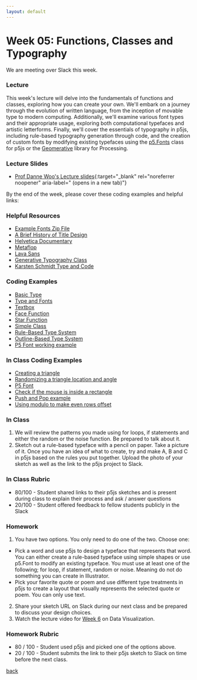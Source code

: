 ```yaml
---
layout: default
---
```


# Week 05: Functions, Classes and Typography

We are meeting over Slack this week.

### Lecture
This week's lecture will delve into the fundamentals of functions and classes, exploring how you can create your own. We'll embark on a journey through the evolution of written language, from the inception of movable type to modern computing. Additionally, we'll examine various font types and their appropriate usage, exploring both computational typefaces and artistic letterforms. Finally, we'll cover the essentials of typography in p5js, including rule-based typography generation through code, and the creation of custom fonts by modifying existing typefaces using the [p5.Fonts](https://p5js.org/reference/#/p5.Font) class for p5js or the [Geomerative](http://www.ricardmarxer.com/geomerative/) library for Processing.

### Lecture Slides
- [Prof Danne Woo's Lecture slides](https://teaching-files.s3.us-east-2.amazonaws.com/creativecoding/lectures/creativecoding_week05.pdf){:target="_blank" rel="noreferrer noopener" aria-label=" (opens in a new tab)"}

By the end of the week, please cover these coding examples and helpful links:

### Helpful Resources
- [Example Fonts Zip File](https://teaching-files.s3.us-east-2.amazonaws.com/creativecoding/lectures/fonts.zip)
- [A Brief History of Title Design](https://www.artofthetitle.com/news/a-brief-history-of-title-design-announced/)
- [Helvetica Documentary](https://vimeo.com/286172171)
- [Metaflop](https://www.metaflop.com/)
- [Lava Sans](https://vimeo.com/23500126)
- [Generative Typography Class](http://generative-typografie.de/)
- [Karsten Schmidt Type and Code](https://vimeo.com/6815792)

### Coding Examples
- [Basic Type](https://editor.p5js.org/dannewoo/sketches/lskC6Pdcr)
- [Type and Fonts](https://editor.p5js.org/dannewoo/sketches/Lx2rdjl3q)
- [Textbox](https://editor.p5js.org/dannewoo/sketches/wdAdG9g63)
- [Face Function](https://editor.p5js.org/dannewoo/sketches/HeQhZp3d2)
- [Star Function](https://editor.p5js.org/dannewoo/sketches/lKdVL4gLo)
- [Simple Class](https://editor.p5js.org/dannewoo/sketches/Zsud13FMv)
- [Rule-Based Type System](https://editor.p5js.org/dannewoo/sketches/nvXM5aRNH)
- [Outline-Based Type System](https://editor.p5js.org/dannewoo/sketches/fKC9KOxnn)
- [P5 Font working example](https://editor.p5js.org/awcuny/sketches/QiRuhAhP6)

### In Class Coding Examples
- [Creating a triangle](https://editor.p5js.org/awcuny/sketches/fU42-KBa6)
- [Randomizing a triangle location and angle](https://editor.p5js.org/awcuny/full/wVizUejvp)
- [P5 Font](https://editor.p5js.org/awcuny/sketches/QiRuhAhP6)
- [Check if the mouse is inside a rectangle](https://editor.p5js.org/awcuny/sketches/aOEoQI1wu)
- [Push and Pop example](https://editor.p5js.org/awcuny/sketches/7_V-BDDQo)
- [Using modulo to make even rows offset](https://editor.p5js.org/awcuny/sketches/N3tlimL9t)

### In Class
1. We will review the patterns you made using for loops, if statements and either the random or the noise function. Be prepared to talk about it.
2. Sketch out a rule-based typeface with a pencil on paper. Take a picture of it. Once you have an idea of what to create, try and make A, B and C in p5js based on the rules you put together. Upload the photo of your sketch as well as the link to the p5js project to Slack.

### In Class Rubric
- 80/100 - Student shared links to their p5js sketches and is present during class to explain their process and ask / answer questions
- 20/100 - Student offered feedback to fellow students publicly in the Slack

### Homework
1. You have two options. You only need to do one of the two. Choose one:
 - Pick a word and use p5js to design a typeface that represents that word. You can either create a rule-based typeface using simple shapes or use p5.Font to modify an existing typeface. You must use at least one of the following; for loop, if statement, random or noise. Meaning do not do something you can create in Illustrator.
 - Pick your favorite quote or poem and use different type treatments in p5js to create a layout that visually represents the selected quote or poem. You can only use text.
2. Share your sketch URL on Slack during our next class and be prepared to discuss your design choices.
3. Watch the lecture video for [Week 6](https://youtu.be/vMjAgxksS1g?si=I1Xg9cc8OGRyWmlD) on Data Visualization.

### Homework Rubric
- 80 / 100 - Student used p5js and picked one of the options above.
- 20 / 100 - Student submits the link to their p5js sketch to Slack on time before the next class.

[back](./)
